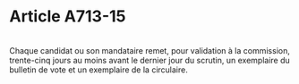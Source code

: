 # Article A713-15

<p><br/>Chaque candidat ou son mandataire remet, pour validation à la commission, trente-cinq jours au moins avant le dernier jour du scrutin, un exemplaire du bulletin de vote et un exemplaire de la circulaire.</p>